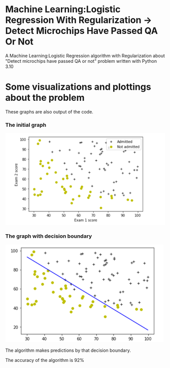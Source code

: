 # Machine Learning:Logistic Regression With Regularization -> Detect Microchips Have Passed QA Or Not
A Machine Learning:Logistic Regression algorithm with Regularization about "Detect microchips have passed QA or not" problem written with Python 3.10

# Some visualizations and plottings about the problem
These graphs are also output of the code.

### The initial graph
![The initial graph](https://github.com/denizbilgin/ML-Logistic-Regression-CanStudentAttendTheUniversity-Algoritm/blob/main/imgs/initialGraph.png)

### The graph with decision boundary
![The graph with decision boundary](https://github.com/denizbilgin/ML-Logistic-Regression-CanStudentAttendTheUniversity-Algoritm/blob/main/imgs/graphWithDecisionBoundary.png)

The algorithm makes predictions by that decision boundary.

The accuracy of the algorithm is 92%
